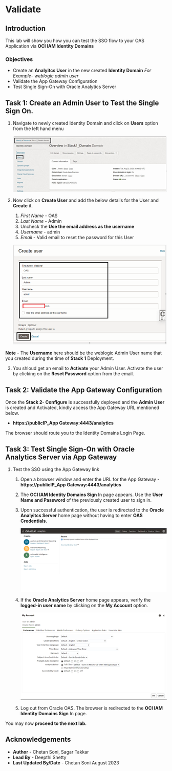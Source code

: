 # Validate

## Introduction

This lab will show you how you can test the SSO flow to your OAS Application via **OCI IAM Identity Domains**


### Objectives

-   Create an **Analyitcs User** in the new created **Identity Domain** *For Example- weblogic admin user*
-   Validate the App Gateway Configuration
-   Test Single Sign-On with Oracle Analytics Server

## Task 1: Create an Admin User to Test the Single Sign On.

1. Navigate to newly created Identity Domain and click on **Users** option from the left hand menu

	![domain-home](./images/domain-home.png "domain-home")

2. Now click on **Create User** and add the below details for the User and **Create** it.

	1. *First Name* - OAS
	2. *Last Name* - Admin
	3. Uncheck the **Use the email address as the username**
	4. *Username* - admin
	5. *Email* - Valid email to reset the password for this User
	
	![create-user](./images/create-user.png "create-user")

**Note** - The **Username** here should be the weblogic Admin User name that you created during the time of **Stack 1** Deployment.

3. You shloud get an email to **Activate** your Admin User. Activate the user by clicking on the **Reset Password** option from the email.


## Task 2: Validate the App Gateway Configuration

Once the **Stack 2- Configure** is successfully deployed and the **Admin User** is created and Activated, kindly access the App Gateway URL mentioned below.

- **https://publicIP_App Gateway:4443/analytics**

The browser should route you to the Identity Domains Login Page.

		
## Task 3: Test Single Sign-On with Oracle Analytics Server via App Gateway

1. Test the SSO using the App Gateway link

	1. Open a browser window and enter the URL for the App Gateway - **https://publicIP_App Gateway:4443/analytics**
	2. The **OCI IAM Identity Domains Sign** In page appears. Use the **User Name and Password** of the previously created user to sign in.
	3. Upon successful authentication, the user is redirected to the **Oracle Analyitcs Server** home page without having to enter **OAS Credentials**.
		
		![oas-home-page](./images/oas-home-page.png "oas-home-page")
		
	4. If the **Oracle Analytics Server** home page appears, verify the **logged-in user name** by clicking on the **My Account** option.
	
		![verify-loggedin-user](./images/verify-loggedin-user.png "verify-loggedin-user")
	
	5. Log out from Oracle OAS. The browser is redirected to the **OCI IAM Identity Domains Sign** In page.

 You may now **proceed to the next lab.**

## Acknowledgements
* **Author** - Chetan Soni, Sagar Takkar
* **Lead By** - Deepthi Shetty 
* **Last Updated By/Date** - Chetan Soni August 2023

